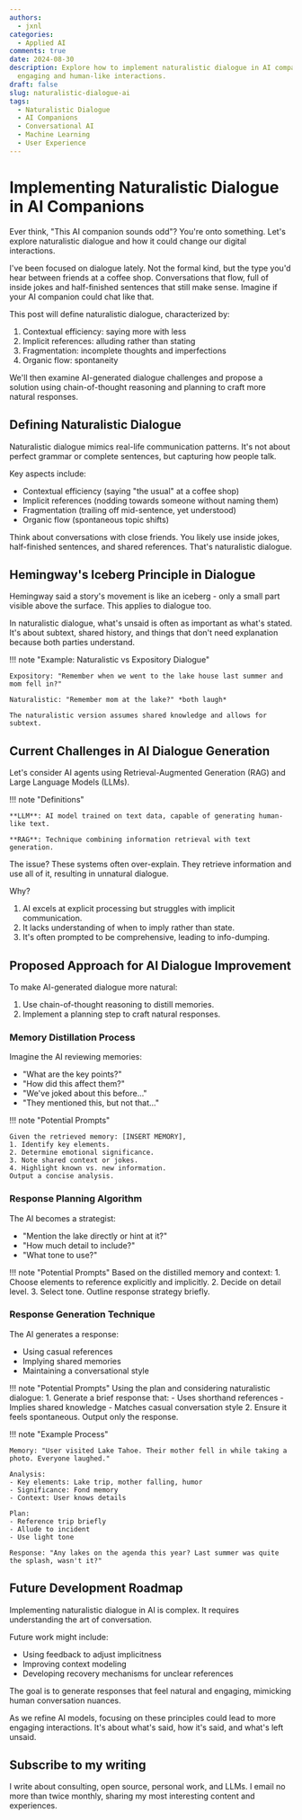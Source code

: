 ```yaml
---
authors:
  - jxnl
categories:
  - Applied AI
comments: true
date: 2024-08-30
description: Explore how to implement naturalistic dialogue in AI companions for more
  engaging and human-like interactions.
draft: false
slug: naturalistic-dialogue-ai
tags:
  - Naturalistic Dialogue
  - AI Companions
  - Conversational AI
  - Machine Learning
  - User Experience
---
```


# Implementing Naturalistic Dialogue in AI Companions

Ever think, "This AI companion sounds odd"? You're onto something. Let's explore naturalistic dialogue and how it could change our digital interactions.

I've been focused on dialogue lately. Not the formal kind, but the type you'd hear between friends at a coffee shop. Conversations that flow, full of inside jokes and half-finished sentences that still make sense. Imagine if your AI companion could chat like that.

This post will define naturalistic dialogue, characterized by:

1. Contextual efficiency: saying more with less
2. Implicit references: alluding rather than stating
3. Fragmentation: incomplete thoughts and imperfections
4. Organic flow: spontaneity

We'll then examine AI-generated dialogue challenges and propose a solution using chain-of-thought reasoning and planning to craft more natural responses.

<!-- more -->

## Defining Naturalistic Dialogue

Naturalistic dialogue mimics real-life communication patterns. It's not about perfect grammar or complete sentences, but capturing how people talk.

Key aspects include:

- Contextual efficiency (saying "the usual" at a coffee shop)
- Implicit references (nodding towards someone without naming them)
- Fragmentation (trailing off mid-sentence, yet understood)
- Organic flow (spontaneous topic shifts)

Think about conversations with close friends. You likely use inside jokes, half-finished sentences, and shared references. That's naturalistic dialogue.

## Hemingway's Iceberg Principle in Dialogue

Hemingway said a story's movement is like an iceberg - only a small part visible above the surface. This applies to dialogue too.

In naturalistic dialogue, what's unsaid is often as important as what's stated. It's about subtext, shared history, and things that don't need explanation because both parties understand.

!!! note "Example: Naturalistic vs Expository Dialogue"

    Expository: "Remember when we went to the lake house last summer and mom fell in?"

    Naturalistic: "Remember mom at the lake?" *both laugh*

    The naturalistic version assumes shared knowledge and allows for subtext.

## Current Challenges in AI Dialogue Generation

Let's consider AI agents using Retrieval-Augmented Generation (RAG) and Large Language Models (LLMs).

!!! note "Definitions"

    **LLM**: AI model trained on text data, capable of generating human-like text.

    **RAG**: Technique combining information retrieval with text generation.

The issue? These systems often over-explain. They retrieve information and use all of it, resulting in unnatural dialogue.

Why?

1. AI excels at explicit processing but struggles with implicit communication.
2. It lacks understanding of when to imply rather than state.
3. It's often prompted to be comprehensive, leading to info-dumping.

## Proposed Approach for AI Dialogue Improvement

To make AI-generated dialogue more natural:

1. Use chain-of-thought reasoning to distill memories.
2. Implement a planning step to craft natural responses.

### Memory Distillation Process

Imagine the AI reviewing memories:

- "What are the key points?"
- "How did this affect them?"
- "We've joked about this before..."
- "They mentioned this, but not that..."

!!! note "Potential Prompts"

    Given the retrieved memory: [INSERT MEMORY],
    1. Identify key elements.
    2. Determine emotional significance.
    3. Note shared context or jokes.
    4. Highlight known vs. new information.
    Output a concise analysis.

### Response Planning Algorithm

The AI becomes a strategist:

- "Mention the lake directly or hint at it?"
- "How much detail to include?"
- "What tone to use?"

!!! note "Potential Prompts"
Based on the distilled memory and context: 1. Choose elements to reference explicitly and implicitly. 2. Decide on detail level. 3. Select tone.
Outline response strategy briefly.

### Response Generation Technique

The AI generates a response:

- Using casual references
- Implying shared memories
- Maintaining a conversational style

!!! note "Potential Prompts"
Using the plan and considering naturalistic dialogue: 1. Generate a brief response that: - Uses shorthand references - Implies shared knowledge - Matches casual conversation style 2. Ensure it feels spontaneous.
Output only the response.

!!! note "Example Process"

    Memory: "User visited Lake Tahoe. Their mother fell in while taking a photo. Everyone laughed."

    Analysis:
    - Key elements: Lake trip, mother falling, humor
    - Significance: Fond memory
    - Context: User knows details

    Plan:
    - Reference trip briefly
    - Allude to incident
    - Use light tone

    Response: "Any lakes on the agenda this year? Last summer was quite the splash, wasn't it?"

## Future Development Roadmap

Implementing naturalistic dialogue in AI is complex. It requires understanding the art of conversation.

Future work might include:

- Using feedback to adjust implicitness
- Improving context modeling
- Developing recovery mechanisms for unclear references

The goal is to generate responses that feel natural and engaging, mimicking human conversation nuances.

As we refine AI models, focusing on these principles could lead to more engaging interactions. It's about what's said, how it's said, and what's left unsaid.

## Subscribe to my writing

I write about consulting, open source, personal work, and LLMs. I email no more than twice monthly, sharing my most interesting content and experiences.

<script async data-uid="fe6b71773e" src="https://fivesixseven.ck.page/fe6b71773e/index.js"></script>
